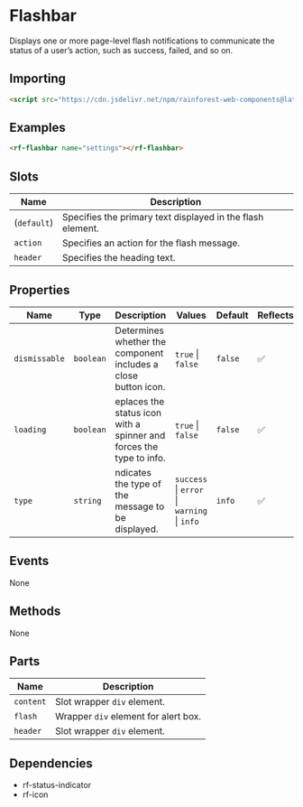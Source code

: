 # Flashbar

Displays one or more page-level flash notifications to communicate the status of a user’s action, such as success, failed, and so on.

## Importing

``` html
<script src="https://cdn.jsdelivr.net/npm/rainforest-web-components@latest/components/flashbar.js" type="module"></script>
```

## Examples

``` html
<rf-flashbar name="settings"></rf-flashbar>
```

## Slots

| Name | Description |
| --- | --- |
| (`default`) | Specifies the primary text displayed in the flash element. |
| `action` | Specifies an action for the flash message. |
| `header` | Specifies the heading text. |

## Properties

| Name | Type | Description | Values | Default | Reflects |
| --- | --- | --- | --- | --- | --- |
| `dismissable` | `boolean` | Determines whether the component includes a close button icon. | `true` \| `false` | `false` | ✅ |
| `loading` | `boolean` | eplaces the status icon with a spinner and forces the type to info. | `true` \| `false` | `false` | ✅ |
| `type` | `string` | ndicates the type of the message to be displayed. | `success` \| `error` \| `warning` \| `info` | `info` | ✅ |

## Events

None

## Methods

None

## Parts

| Name | Description |
| --- | --- |
| `content` | Slot wrapper `div` element. |
| `flash` | Wrapper `div` element for alert box. |
| `header` | Slot wrapper `div` element. |

## Dependencies

- rf-status-indicator
- rf-icon
